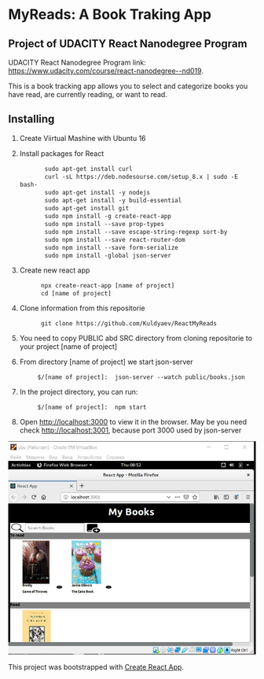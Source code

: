 # MyReads: A Book Traking App
## Project of UDACITY React Nanodegree Program

UDACITY React Nanodegree Program link:  https://www.udacity.com/course/react-nanodegree--nd019.

This is a book tracking app allows you to select and categorize books you have read, are currently reading, or want to read. 

## Installing

1. Create Viirtual Mashine with Ubuntu 16

2. Install packages for React
    
              sudo apt-get install curl
              curl -sL https://deb.nodesourse.com/setup_8.x | sudo -E bash-
              sudo apt-get install -y nodejs
              sudo apt-get install -y build-essential
              sudo apt-get install git
              sudo npm install -g create-react-app
              sudo npm install --save prop-types
              sudo npm install --save escape-string-regexp sort-by
              sudo npm install --save react-router-dom
              sudo npm install --save form-serialize
              sudo npm install -global json-server
              
 3. Create new react app
 
              npx create-react-app [name of project]
              cd [name of project]

4. Clone information from this repositorie

             git clone https://github.com/Kuldyaev/ReactMyReads

5. You need to copy PUBLIC abd SRC directory from cloning repositorie to your project [name of project]

6. From directory [name of project] we start json-server

            $/[name of project]:  json-server --watch public/books.json

7. In the project directory, you can run:

            $/[name of project]:  npm start

8. Open [http://localhost:3000](http://localhost:3000) to view it in the browser.
May be you need check [http://localhost:3001](http://localhost:3001), because port 3000 used by json-server


![demo](https://github.com/Kuldyaev/ReactMyReads/blob/master/src/icon/ft.JPG) 




This project was bootstrapped with [Create React App](https://github.com/facebook/create-react-app).
